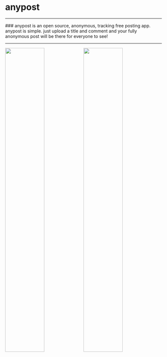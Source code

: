 # anypost
<hr>
### anypost is an open source, anonymous, tracking free posting app. anypost is simple. just upload a title and comment and your fully anonymous post will be there for everyone to see!
<hr>
<p><img src="http://anypost.pixel-fy.com/sample.png"width="50%"><img src="http://anypost.pixel-fy.com/chats.png"width="50%"></p>
